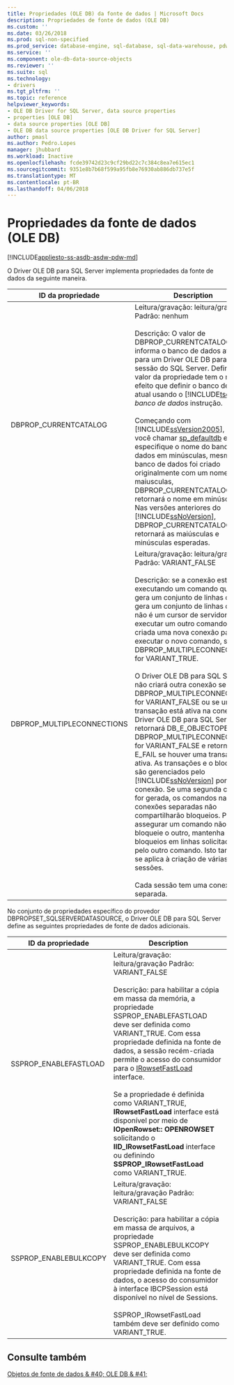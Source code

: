 ```yaml
---
title: Propriedades (OLE DB) da fonte de dados | Microsoft Docs
description: Propriedades de fonte de dados (OLE DB)
ms.custom: ''
ms.date: 03/26/2018
ms.prod: sql-non-specified
ms.prod_service: database-engine, sql-database, sql-data-warehouse, pdw
ms.service: ''
ms.component: ole-db-data-source-objects
ms.reviewer: ''
ms.suite: sql
ms.technology:
- drivers
ms.tgt_pltfrm: ''
ms.topic: reference
helpviewer_keywords:
- OLE DB Driver for SQL Server, data source properties
- properties [OLE DB]
- data source properties [OLE DB]
- OLE DB data source properties [OLE DB Driver for SQL Server]
author: pmasl
ms.author: Pedro.Lopes
manager: jhubbard
ms.workload: Inactive
ms.openlocfilehash: fcde39742d23c9cf29bd22c7c384c8ea7e615ec1
ms.sourcegitcommit: 9351e8b7b68f599a95fb8e76930ab886db737e5f
ms.translationtype: MT
ms.contentlocale: pt-BR
ms.lasthandoff: 04/06/2018
---
```

# <a name="data-source-properties-ole-db"></a>Propriedades da fonte de dados (OLE DB)
[!INCLUDE[appliesto-ss-asdb-asdw-pdw-md](../../../includes/appliesto-ss-asdb-asdw-pdw-md.md)]

  O Driver OLE DB para SQL Server implementa propriedades da fonte de dados da seguinte maneira.  
  
|ID da propriedade|Description|  
|-----------------|-----------------|  
|DBPROP_CURRENTCATALOG|Leitura/gravação: leitura/gravação Padrão: nenhum<br /><br /> Descrição: O valor de DBPROP_CURRENTCATALOG informa o banco de dados atual para um Driver OLE DB para a sessão do SQL Server. Definir o valor da propriedade tem o mesmo efeito que definir o banco de dados atual usando o [!INCLUDE[tsql](../../../includes/tsql-md.md)] USE *banco de dados* instrução.<br /><br /> Começando com [!INCLUDE[ssVersion2005](../../../includes/ssversion2005-md.md)], se você chamar [sp_defaultdb](../../../relational-databases/system-stored-procedures/sp-defaultdb-transact-sql.md) e especifique o nome do banco de dados em minúsculas, mesmo se o banco de dados foi criado originalmente com um nome com maiusculas, DBPROP_CURRENTCATALOG retornará o nome em minúsculas. Nas versões anteriores do [!INCLUDE[ssNoVersion](../../../includes/ssnoversion-md.md)], DBPROP_CURRENTCATALOG retornará as maiúsculas e minúsculas esperadas.|  
|DBPROP_MULTIPLECONNECTIONS|Leitura/gravação: leitura/gravação Padrão: VARIANT_FALSE<br /><br /> Descrição: se a conexão estiver executando um comando que não gera um conjunto de linhas ou que gera um conjunto de linhas que não é um cursor de servidor e você executar um outro comando, será criada uma nova conexão para executar o novo comando, se DBPROP_MULTIPLECONNECTIONS for VARIANT_TRUE.<br /><br /> O Driver OLE DB para SQL Server não criará outra conexão se DBPROP_MULTIPLECONNECTION for VARIANT_FALSE ou se uma transação está ativa na conexão. O Driver OLE DB para SQL Server retornará DB_E_OBJECTOPEN se DBPROP_MULTIPLECONNECTIONS for VARIANT_FALSE e retornará E_FAIL se houver uma transação ativa. As transações e o bloqueio são gerenciados pelo [!INCLUDE[ssNoVersion](../../../includes/ssnoversion-md.md)] por conexão. Se uma segunda conexão for gerada, os comandos nas conexões separadas não compartilharão bloqueios. Para assegurar um comando não bloqueie o outro, mantenha os bloqueios em linhas solicitadas pelo outro comando. Isto também se aplica à criação de várias sessões.<br /><br /> Cada sessão tem uma conexão separada.|  
  
 No conjunto de propriedades específico do provedor DBPROPSET_SQLSERVERDATASOURCE, o Driver OLE DB para SQL Server define as seguintes propriedades de fonte de dados adicionais.  
  
|ID da propriedade|Description|  
|-----------------|-----------------|  
|SSPROP_ENABLEFASTLOAD|Leitura/gravação: leitura/gravação Padrão: VARIANT_FALSE<br /><br /> Descrição: para habilitar a cópia em massa da memória, a propriedade SSPROP_ENABLEFASTLOAD deve ser definida como VARIANT_TRUE. Com essa propriedade definida na fonte de dados, a sessão recém-criada permite o acesso do consumidor para o [IRowsetFastLoad](../../oledb/ole-db-interfaces/irowsetfastload-ole-db.md) interface.<br /><br /> Se a propriedade é definida como VARIANT_TRUE, **IRowsetFastLoad** interface está disponível por meio de **IOpenRowset:: OPENROWSET** solicitando o **IID_IRowsetFastLoad** interface ou definindo **SSPROP_IRowsetFastLoad** como VARIANT_TRUE.|  
|SSPROP_ENABLEBULKCOPY|Leitura/gravação: leitura/gravação Padrão: VARIANT_FALSE<br /><br /> Descrição: para habilitar a cópia em massa de arquivos, a propriedade SSPROP_ENABLEBULKCOPY deve ser definida como VARIANT_TRUE. Com essa propriedade definida na fonte de dados, o acesso do consumidor à interface IBCPSession está disponível no nível de Sessions.<br /><br /> SSPROP_IRowsetFastLoad também deve ser definido como VARIANT_TRUE.|  
  
## <a name="see-also"></a>Consulte também  
 [Objetos de fonte de dados & #40; OLE DB & #41;](../../oledb/ole-db-data-source-objects/data-source-objects-ole-db.md)  
  
  
